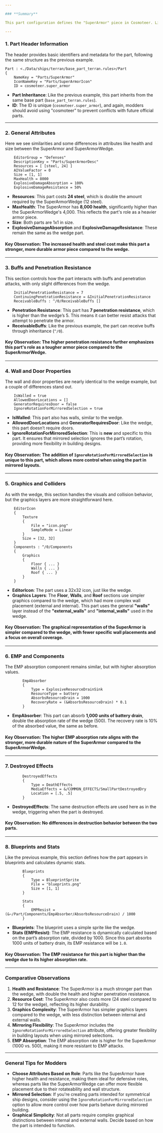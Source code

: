 ```yaml
---

### **Summary**

This part configuration defines the "SuperArmor" piece in Cosmoteer. Like the "SuperArmorWedge," it inherits from a base armor part, but there are notable differences in attributes such as health, penetration resistance, and how the graphics layers are handled. This breakdown will highlight key components, provide observations on differences from the previous example, and offer instructional insights to guide modders.

---
```


### **1. Part Header Information**

The header provides basic identifiers and metadata for the part, following the same structure as the previous example.

```plaintext
Part : <./Data/ships/terran/base_part_terran.rules>/Part
{
    NameKey = "Parts/SuperArmor"
    IconNameKey = "Parts/SuperArmorIcon"
    ID = cosmoteer.super_armor
```

- **Part Inheritance**: Like the previous example, this part inherits from the same base part (`base_part_terran.rules`).
- **ID**: The ID is unique (`cosmoteer.super_armor`), and again, modders should avoid using "cosmoteer" to prevent conflicts with future official parts.

---

### **2. General Attributes**

Here we see similarities and some differences in attributes like health and size between the SuperArmor and SuperArmorWedge.

```plaintext
    EditorGroup = "Defenses"
    DescriptionKey = "Parts/SuperArmorDesc"
    Resources = [ [steel, 24] ]
    AIValueFactor = 0
    Size = [1, 1]
    MaxHealth = 8000
    ExplosiveDamageAbsorption = 100%
    ExplosiveDamageResistance = 50%
```

- **Resources**: This part costs **24 steel**, which is double the amount required by the SuperArmorWedge (12 steel).
- **MaxHealth**: The SuperArmor has **8,000 health**, significantly higher than the SuperArmorWedge's 4,000. This reflects the part's role as a heavier armor piece.
- **Size**: Both parts are 1x1 in size.
- **ExplosiveDamageAbsorption** and **ExplosiveDamageResistance**: These remain the same as the wedge part.

#### **Key Observation**: The increased health and steel cost make this part a stronger, more durable armor piece compared to the wedge.

---

### **3. Buffs and Penetration Resistance**

This section controls how the part interacts with buffs and penetration attacks, with only slight differences from the wedge.

```plaintext
    InitialPenetrationResistance = 7
    ContinuingPenetrationResistance = &InitialPenetrationResistance
    ReceivableBuffs : ^/0/ReceivableBuffs []
```

- **Penetration Resistance**: This part has **7 penetration resistance**, which is higher than the wedge’s 5. This means it can better resist attacks that attempt to penetrate the armor.
- **ReceivableBuffs**: Like the previous example, the part can receive buffs through inheritance (`^/0`).

#### **Key Observation**: The higher penetration resistance further emphasizes this part's role as a tougher armor piece compared to the SuperArmorWedge.

---

### **4. Wall and Door Properties**

The wall and door properties are nearly identical to the wedge example, but a couple of differences stand out.

```plaintext
    IsWalled = true
    AllowedDoorLocations = []
    GeneratorRequiresDoor = false
    IgnoreRotationForMirroredSelection = true
```

- **IsWalled**: This part also has walls, similar to the wedge.
- **AllowedDoorLocations** and **GeneratorRequiresDoor**: Like the wedge, this part doesn’t require doors.
- **IgnoreRotationForMirroredSelection**: This is **new** and specific to this part. It ensures that mirrored selection ignores the part’s rotation, providing more flexibility in building designs.

#### **Key Observation**: The addition of `IgnoreRotationForMirroredSelection` is unique to this part, which allows more control when using the part in mirrored layouts.

---

### **5. Graphics and Colliders**

As with the wedge, this section handles the visuals and collision behavior, but the graphics layers are more straightforward here.

```plaintext
    EditorIcon
    {
        Texture
        {
            File = "icon.png"
            SampleMode = Linear
        }
        Size = [32, 32]
    }
    Components : ^/0/Components
    {
        Graphics
        {
            Floor { ... }
            Walls { ... }
            Roof { ... }
        }
    }
```

- **EditorIcon**: The part uses a 32x32 icon, just like the wedge.
- **Graphics Layers**: The **Floor**, **Walls**, and **Roof** sections use simpler graphics compared to the wedge, which had more complex wall placement (external and internal). This part uses the general **"walls"** layer instead of the **"external_walls"** and **"internal_walls"** used in the wedge.

#### **Key Observation**: The graphical representation of the SuperArmor is simpler compared to the wedge, with fewer specific wall placements and a focus on overall coverage.

---

### **6. EMP and Components**

The EMP absorption component remains similar, but with higher absorption values.

```plaintext
        EmpAbsorber
        {
            Type = ExplosiveResourceDrainSink
            ResourceType = battery
            AbsorbsResourceDrain = 1000
            RecoveryRate = (&AbsorbsResourceDrain) * 0.1
        }
```

- **EmpAbsorber**: This part can absorb **1,000 units of battery drain**, double the absorption rate of the wedge (500). The recovery rate is 10% of the absorbed value, the same as before.

#### **Key Observation**: The higher EMP absorption rate aligns with the stronger, more durable nature of the SuperArmor compared to the SuperArmorWedge.

---

### **7. Destroyed Effects**

```plaintext
        DestroyedEffects
        {
            Type = DeathEffects
            MediaEffects = &/COMMON_EFFECTS/SmallPartDestroyedDry
            Location = [.5, .5]
        }
```

- **DestroyedEffects**: The same destruction effects are used here as in the wedge, triggering when the part is destroyed.

#### **Key Observation**: No differences in destruction behavior between the two parts.

---

### **8. Blueprints and Stats**

Like the previous example, this section defines how the part appears in blueprints and calculates dynamic stats.

```plaintext
        Blueprints
        {
            Type = BlueprintSprite
            File = "blueprints.png"
            Size = [1, 1]
        }

        Stats
        {
            EMPResist = (&~/Part/Components/EmpAbsorber/AbsorbsResourceDrain) / 1000
        }
```

- **Blueprints**: The blueprint uses a simple sprite like the wedge.
- **Stats (EMPResist)**: The EMP resistance is dynamically calculated based on the part’s absorption rate, divided by 1000. Since this part absorbs 1000 units of battery drain, its EMP resistance will be `1.0`.

#### **Key Observation**: The EMP resistance for this part is higher than the wedge due to its higher absorption rate.

---

### **Comparative Observations**
1. **Health and Resistance**: The SuperArmor is a much stronger part than the wedge, with double the health and higher penetration resistance.
2. **Resource Cost**: The SuperArmor also costs more (24 steel compared to 12 for the wedge), reflecting its higher durability.
3. **Graphics Complexity**: The SuperArmor has simpler graphics layers compared to the wedge, with less distinction between internal and external walls.
4. **Mirroring Flexibility**: The SuperArmor includes the `IgnoreRotationForMirroredSelection` attribute, offering greater flexibility in building layouts when using mirrored selections.
5. **EMP Absorption**: The EMP absorption rate is higher for the SuperArmor (1000 vs. 500), making it more resistant to EMP attacks.

---

### **General Tips for Modders**
- **Choose Attributes Based on Role**: Parts like the SuperArmor have higher health and resistance, making them ideal for defensive roles, whereas parts like the SuperArmorWedge can offer more flexible placement due to their rotateability and wall structure.
- **Mirrored Selection**: If you're creating parts intended for symmetrical ship designs, consider using the `IgnoreRotationForMirroredSelection` option to allow more control over how parts behave during mirrored building.
- **Graphical Simplicity**: Not all parts require complex graphical distinctions between internal and external walls. Decide based on how the part is intended to function.

